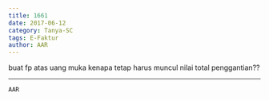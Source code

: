 ```yaml
---
title: 1661
date: 2017-06-12
category: Tanya-SC
tags: E-Faktur
author: AAR
---
```


buat fp atas uang muka kenapa tetap harus muncul nilai total penggantian??

---



`AAR`
